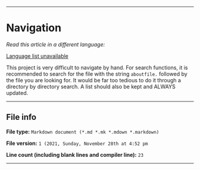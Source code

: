 
***

# Navigation

_Read this article in a different language:_

[Language list unavailable](/FINF/Documentation/FilePath/)

This project is very difficult to navigate by hand. For search functions, it is recommended to search for the file with the string `aboutfile.` followed by the file you are looking for. It would be far too tedious to do it through a directory by directory search. A list should also be kept and ALWAYS updated.

***

## File info

**File type:** `Markdown document (*.md *.mk *.mdown *.markdown)`

**File version:** `1 (2021, Sunday, November 28th at 4:52 pm`

**Line count (including blank lines and compiler line):** `23`

***
